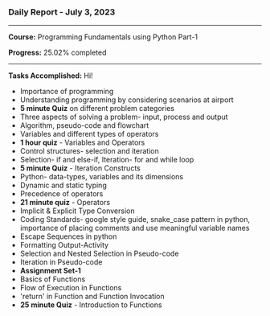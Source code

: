 ### Daily Report - July 3, 2023
---
**Course:** Programming Fundamentals using Python Part-1

**Progress:** 25.02% completed

---
**Tasks Accomplished:**
Hi!
- Importance of programming
- Understanding programming by considering scenarios at airport
- **5 minute Quiz** on different problem categories
- Three aspects of solving a problem- input, process and output
- Algorithm, pseudo-code and flowchart
- Variables and different types of operators
- **1 hour quiz** - Variables and Operators
- Control structures- selection and iteration
- Selection- if and else-if, Iteration- for and while loop
- **5 minute Quiz** - Iteration Constructs 
- Python- data-types, variables and its dimensions
- Dynamic and static typing
- Precedence of operators
- **21 minute quiz** - Operators
- Implicit & Explicit Type Conversion
- Coding Standards- google style guide, snake_case pattern in python, importance of placing comments and use meaningful variable names
- Escape Sequences in python
- Formatting Output-Activity
- Selection and Nested Selection in Pseudo-code
- Iteration in Pseudo-code
- **Assignment Set-1**
- Basics of Functions
- Flow of Execution in Functions
- 'return' in Function and Function Invocation
- **25 minute Quiz** - Introduction to Functions



